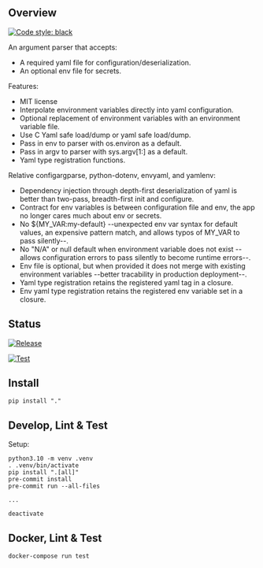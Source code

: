 ## Overview

[![Code style: black](https://img.shields.io/badge/code%20style-black-000000.svg)](https://github.com/psf/black)

An argument parser that accepts:
* A required yaml file for configuration/deserialization.
* An optional env file for secrets.

Features:
* MIT license
* Interpolate environment variables directly into yaml configuration.
* Optional replacement of environment variables with an environment variable file.
* Use C Yaml safe load/dump or yaml safe load/dump.
* Pass in env to parser with os.environ as a default.
* Pass in argv to parser with sys.argv[1:] as a default.
* Yaml type registration functions.

Relative configargparse, python-dotenv, envyaml, and yamlenv:
* Dependency injection through depth-first deserialization of yaml is better than two-pass, breadth-first init and configure.
* Contract for env variables is between configuration file and env, the app no longer cares much about env or secrets.
* No ${MY_VAR:my-default} --unexpected env var syntax for default values, an expensive pattern match, and allows typos of MY_VAR to pass silently--.
* No "N/A" or null default when environment variable does not exist --allows configuration errors to pass silently to become runtime errors--.
* Env file is optional, but when provided it does not merge with existing environment variables --better tracability in production deployment--.
* Yaml type registration retains the registered yaml tag in a closure.
* Env yaml type registration retains the registered env variable set in a closure.

## Status

[![Release](https://github.com/pennsignals/cfgenvy/workflows/release/badge.svg)](https://github.com/pennsignals/cfgenvy/actions?query=workflow%3Arelease)

[![Test](https://github.com/pennsignals/cfgenvy/workflows/test/badge.svg)](https://github.com/pennsignals/cfgenvy/actions?query=workflow%3Atest)

## Install

    pip install "."

## Develop, Lint & Test

Setup:

    python3.10 -m venv .venv
    . .venv/bin/activate
    pip install ".[all]"
    pre-commit install
    pre-commit run --all-files

    ...

    deactivate


## Docker, Lint & Test

    docker-compose run test
